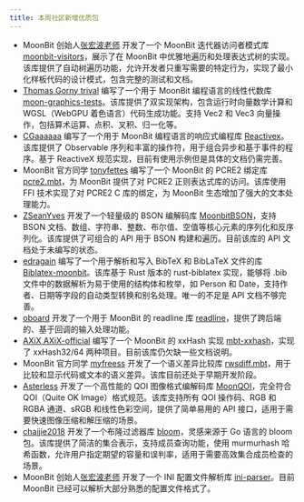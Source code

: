 ```yaml
---
title: 本周社区新增优质包
---
```


- MoonBit 创始人[张宏波老师](https://github.com/bobzhang) 开发了一个 MoonBit 迭代器访问者模式库 [moonbit-visitors](https://github.com/bobzhang/moonbit-visitors)，展示了在 MoonBit 中优雅地遍历和处理表达式树的实现。该库提供了自动树遍历功能，允许开发者只重写需要的特定行为，实现了最小化样板代码的设计模式，包含完整的测试和文档。
- [Thomas Gorny trival](https://github.com/trival) 编写了一个用于 MoonBit 编程语言的线性代数库[moon-graphics-tests](https://github.com/trival/moon-graphics-tests)。该库提供了双实现架构，包含运行时向量数学计算和 WGSL（WebGPU 着色语言）代码生成功能。支持 Vec2 和 Vec3 向量操作，包括算术运算、点积、叉积、归一化等。
- [CGaaaaaa](https://github.com/CGaaaaaa) 编写了一个用于 MoonBit 编程语言的响应式编程库 [Reactivex](https://github.com/CGaaaaaa/reactivex)。该库提供了 Observable 序列和丰富的操作符，用于组合异步和基于事件的程序。基于 ReactiveX 规范实现，目前有使用示例但是具体的文档仍需完善。
- MoonBit 官方同学 [tonyfettes](https://github.com/tonyfettes) 编写了一个 MoonBit 的 PCRE2 绑定库 [pcre2.mbt](https://github.com/tonyfettes/pcre2.mbt)，为 MoonBit 提供了对 PCRE2 正则表达式库的访问。该库使用 FFI 技术实现了对 PCRE2 C 库的绑定，为 MoonBit 生态增加了强大的文本处理能力。
- [ZSeanYves](https://github.com/ZSeanYves) 开发了一个轻量级的 BSON 编解码库 [MoonbitBSON](https://github.com/moonbit-community/MoonbitBSON)，支持 BSON 文档、数组、字符串、整数、布尔值、空值等核心元素的序列化和反序列化。该库提供了可组合的 API 用于 BSON 构建和遍历。目前该库的 API 文档处于未编写的状态。
- [edragain](https://github.com/edragain2nd) 编写了一个用于解析和写入 BibTeX 和 BibLaTeX 文件的库 [Biblatex-moonbit](https://github.com/edragain2nd/Biblatex-moonbit)。该库基于 Rust 版本的 rust-biblatex 实现，能够将 .bib 文件中的数据解析为易于使用的结构体和枚举，如 Person 和 Date，支持作者、日期等字段的自动类型转换和别名处理。唯一的不足是 API 文档不够完善。
- [oboard](https://github.com/oboard) 开发了一个用于 MoonBit 的 readline 库 [readline](https://github.com/oboard/readline)，提供了跨后端的、基于回调的输入处理功能。
- [AXiX AXiX-official](https://github.com/AXiX-official) 编写了一个 MoonBit 的 xxHash 实现 [mbt-xxhash](https://github.com/AXiX-official/mbt-xxhash)，实现了 xxHash32/64 两种项目。目前该库仍欠缺一些文档说明。
- MoonBit 官方同学 [myfreess](https://github.com/myfreess) 开发了一个语义差异比较库 [rwsdiff.mbt](https://github.com/myfreess/rwsdiff.mbt)，用于比较和显示代码或文本的语义差异。该库目前还处于早期开发阶段。
- [Asterless](https://github.com/Asterless) 开发了一个高性能的 QOI 图像格式编解码库 [MoonQOI](https://github.com/Asterless/MoonQOI)，完全符合 QOI（Quite OK Image）格式规范。该库支持所有 QOI 操作码、RGB 和 RGBA 通道、sRGB 和线性色彩空间，提供了简单易用的 API 接口，适用于需要快速图像压缩和解压缩的场景。
- [chaijie2018](https://github.com/chaijie2018) 开发了一个布隆过滤器库 [bloom](https://github.com/chaijie2018/bloom)，灵感来源于 Go 语言的 bloom 包。该库提供了简洁的集合表示，支持成员查询功能，使用 murmurhash 哈希函数，允许用户指定期望的容量和误判率，适用于需要高效集合成员检查的场景。
- MoonBit 创始人[张宏波老师](https://github.com/bobzhang) 开发了一个 INI 配置文件解析库 [ini-parser](https://github.com/bobzhang/ini-parser)。目前 MoonBit 已经可以解析大部分熟悉的配置文件格式了。
